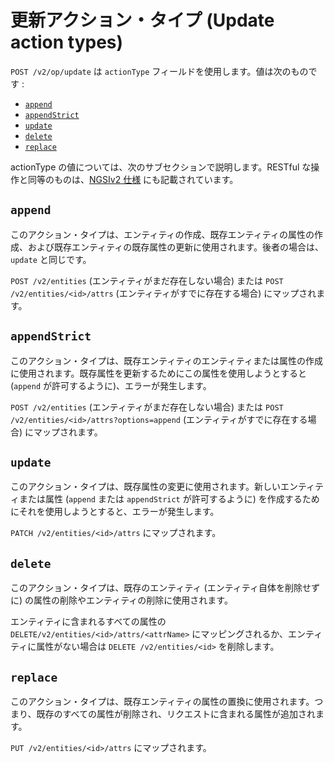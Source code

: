 # 更新アクション・タイプ (Update action types)

`POST /v2/op/update` は `actionType` フィールドを使用します。値は次のものです :

* [`append`](#append)
* [`appendStrict`](#appendstrict)
* [`update`](#update)
* [`delete`](#delete)
* [`replace`](#replace)

actionType の値については、次のサブセクションで説明します。RESTful な操作と同等のものは、[NGSIv2 仕様](http://telefonicaid.github.io/fiware-orion/api/v2/stable/) にも記載されています。

## `append`

このアクション・タイプは、エンティティの作成、既存エンティティの属性の作成、および既存エンティティの既存属性の更新に使用されます。後者の場合は、`update` と同じです。

`POST /v2/entities` (エンティティがまだ存在しない場合) または `POST /v2/entities/<id>/attrs` (エンティティがすでに存在する場合) にマップされます。

## `appendStrict`

このアクション・タイプは、既存エンティティのエンティティまたは属性の作成に使用されます。既存属性を更新するためにこの属性を使用しようとすると (`append` が許可するように)、エラーが発生します。

`POST /v2/entities` (エンティティがまだ存在しない場合) または `POST /v2/entities/<id>/attrs?options=append` (エンティティがすでに存在する場合) にマップされます。

## `update`

このアクション・タイプは、既存属性の変更に使用されます。新しいエンティティまたは属性 (`append` または `appendStrict` が許可するように) を作成するためにそれを使用しようとすると、エラーが発生します。

`PATCH /v2/entities/<id>/attrs` にマップされます。

## `delete`

このアクション・タイプは、既存のエンティティ (エンティティ自体を削除せずに) の属性の削除やエンティティの削除に使用されます。

エンティティに含まれるすべての属性の `DELETE/v2/entities/<id>/attrs/<attrName>` にマッピングされるか、エンティティに属性がない場合は `DELETE /v2/entities/<id>` を削除します。

## `replace`

このアクション・タイプは、既存エンティティの属性の置換に使用されます。つまり、既存のすべての属性が削除され、リクエストに含まれる属性が追加されます。

`PUT /v2/entities/<id>/attrs` にマップされます。
